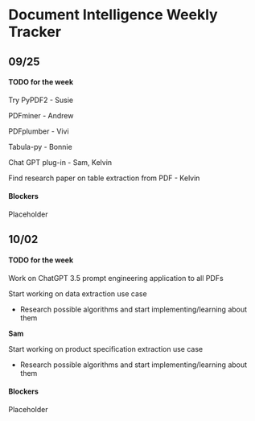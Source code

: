 # Document Intelligence Weekly Tracker

## 09/25

#### TODO for the week

Try PyPDF2 - Susie

PDFminer - Andrew

PDFplumber - Vivi

Tabula-py - Bonnie

Chat GPT plug-in - Sam, Kelvin

Find research paper on table extraction from PDF - Kelvin

#### Blockers

Placeholder

## 10/02

#### TODO for the week

Work on ChatGPT 3.5 prompt engineering application to all PDFs

Start working on data extraction use case
- Research possible algorithms and start implementing/learning about them

**Sam**

Start working on product specification extraction use case
- Research possible algorithms and start implementing/learning about them

#### Blockers

Placeholder
